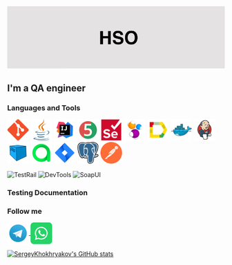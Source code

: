 [![Header](https://github.com/SergeyKhokhryakov/SergeyKhokhryakov/blob/main/assets/header.jpeg)]()

## I'm a QA engineer
<!---
## My CV
-->
### Languages and Tools
<a href="https://www.w3schools.com/cpp/" target="_blank" rel="noreferrer">  </a> 
<img title="GitHub" src="https://github.com/SergeyKhokhryakov/SergeyKhokhryakov/blob/main/icons/git-original.svg" width="50" height="50"/>
<img title="Java" src="https://github.com/SergeyKhokhryakov/SergeyKhokhryakov/blob/main/icons/java-svgrepo-com.svg" width="50" height="50"/>
<img title="IntelliJ IDEA" src="https://github.com/SergeyKhokhryakov/SergeyKhokhryakov/blob/main/icons/Idea.svg" width="50" height="50"/>
<img title="Junit5" src="https://github.com/SergeyKhokhryakov/SergeyKhokhryakov/blob/main/icons/Junit5.svg" width="50" height="50"/>
<img title="Selenium" src="https://github.com/SergeyKhokhryakov/SergeyKhokhryakov/blob/main/icons/selenium-original.svg" width="50" height="50"/>
<img title="Selenide" src="https://github.com/SergeyKhokhryakov/SergeyKhokhryakov/blob/main/icons/Selenide.svg" width="50" height="50"/>
<img title="Allure Report" src="https://github.com/SergeyKhokhryakov/SergeyKhokhryakov/blob/main/icons/Allure.svg" width="50" height="50"/>
<img title="Docker" src="https://github.com/SergeyKhokhryakov/SergeyKhokhryakov/blob/main/icons/docker-original.svg" width="50" height="50"/>
<img title="Jenkins" src="https://github.com/SergeyKhokhryakov/SergeyKhokhryakov/blob/main/icons/Jenkins.svg" width="50" height="50"/>
<img title="Selenoid" src="https://github.com/SergeyKhokhryakov/SergeyKhokhryakov/blob/main/icons/Selenoid.svg" width="50" height="50"/>
<img title="Allure Testops" src="https://github.com/SergeyKhokhryakov/SergeyKhokhryakov/blob/main/icons/Allure_TO.svg" width="50" height="50"/>
<img title="Jira" src="https://github.com/SergeyKhokhryakov/SergeyKhokhryakov/blob/main/icons/Jira.svg" width="50" height="50"/>
<img title="PostgreSQL" src="https://github.com/SergeyKhokhryakov/SergeyKhokhryakov/blob/main/icons/postgresql-logo-svgrepo-com.svg" width="50" height="50"/>
<img title="Postman" src="https://github.com/SergeyKhokhryakov/SergeyKhokhryakov/blob/main/icons/postman-icon-svgrepo-com.svg" width="50" height="50"/>

![TestRail](https://img.shields.io/badge/-testrail-black?style=for-the-badge&logo=testrail&logoColor=00648B)
![DevTools](https://img.shields.io/badge/-devtools-black?style=for-the-badge&logo=devtools&logoColor=00648B)
![SoapUI](https://img.shields.io/badge/-soapui-black?style=for-the-badge&logo=soapui&logoColor=FF6C37)


<!---
Исходники icons
https://github.com/devicons/devicon/tree/v2.15.1/icons
![Git](https://img.shields.io/badge/-git-black?style=for-the-badge&logo=git&logoColor=FF4500)
![GitHub](https://img.shields.io/badge/github-%23121011.svg?style=for-the-badge&logo=github&logoColor=white)
![Git](https://img.shields.io/badge/git-%23F05033.svg?style=for-the-badge&logo=git&logoColor=white)
![Swagger](https://img.shields.io/badge/-swagger-black?style=for-the-badge&logo=swagger&logoColor=Lime)
![Selenium](https://img.shields.io/badge/-selenium-%43B02A?style=for-the-badge&logo=selenium&logoColor=white)
![Selenium](https://img.shields.io/badge/Selenium-E0FFFF?style=for-the-badge&logo=Selenium&logoColor=43B02A)
![Java](https://img.shields.io/badge/java-%23ED8B00.svg?style=for-the-badge&logo=openjdk&logoColor=white)
![Java](https://img.shields.io/badge/java-%23ED8B00.svg?style=for-the-badge&logo=java&logoColor=white) 
![Java](https://github.com/devicons/devicon/blob/master/icons/java/java-original-wordmark.svg)?style=for-the-badge&logo=java&logoColor=black) 
![Charles](https://img.shields.io/badge/-charles-black?style=for-the-badge&logo=charles&logoColor=FF6C37) 
 ![IntelliJ IDEA](https://img.shields.io/badge/IntelliJIDEA-000000.svg?style=for-the-badge&logo=intellij-idea&logoColor=white) 
 ![IntelliJ](https://img.shields.io/badge/IntelliJ_IDEA-FFFF00?style=for-the-badge&logo=IntelliJ-IDEA&logoColor=black)
 ![MicrosoftSQLServer](https://img.shields.io/badge/Microsoft%20SQL%20Server-CC2927?style=for-the-badge&logo=microsoft%20sql%20server&logoColor=white)
 ![MongoDB](https://img.shields.io/badge/MongoDB-%234ea94b.svg?style=for-the-badge&logo=mongodb&logoColor=white)
 ![SQL](https://img.shields.io/badge/-sql-black?style=for-the-badge&logo=mysql&logoColor=white)
 ![Postgres](https://img.shields.io/badge/postgres-%23316192.svg?style=for-the-badge&logo=postgresql&logoColor=white)
 ![SQLite](https://img.shields.io/badge/sqlite-%2307405e.svg?style=for-the-badge&logo=sqlite&logoColor=white)
 ![Jenkins](https://img.shields.io/badge/jenkins-%232C5263.svg?style=for-the-badge&logo=jenkins&logoColor=white)
<img src="https://img.shields.io/badge/Selenium-E0FFFF?style=for-the-badge&logo=Selenium&logoColor=43B02A"/>
<img src="https://img.shields.io/badge/IntelliJ IDEA-FFFF00?style=for-the-badge&logo=IntelliJ IDEA&logoColor=black"/>
<a href="https://www.w3schools.com/cpp/" target="_blank" rel="noreferrer"> <img title="Java" src="https://github.com/SergeyKhokhryakov/SergeyKhokhryakov/blob/main/icons/java-svgrepo-com.svg" alt="cplusplus" width="50" height="50"/> </a>
-->

### Testing Documentation
<!---
Доработать репозитории
- [Checklists](https://github.com/SergeyKhokhryakov/Checklists)
- [Test-Suites and Test-Cases](https://github.com/SergeyKhokhryav/Test-Cases)
- [Bug-Reports](https://github.com/SergeyKhokhryav/Bug-Reports)
- [SQL Queries](https://github.com/SergeyKhokhryav/SQL)
- [Postman Collections](https://github.com/SergeyKhokhryav/Postman)

-->

### Follow me
<a href="https://t.me/hso372" target="blank"><img align="center" src="https://github.com/SergeyKhokhryakov/SergeyKhokhryakov/blob/main/icons/Telegram.svg" height="50" width="50"/>
<a href="https://web.whatsapp.com/" target="blank"><img align="center" src="https://github.com/SergeyKhokhryakov/SergeyKhokhryakov/blob/main/icons/whatsapp-svgrepo-com.svg" height="50" width="50"/>

[![SergeyKhokhryakov's GitHub stats](https://github-readme-stats.vercel.app/api?username=SergeyKhokhryakov&show_icons=true&theme=cobalt&hide=issues,contribs)](https://github.com/anuraghazra/github-readme-stats)
<!---
Доработать/разобраться
[![Readme Card](https://github-readme-stats.vercel.app/api/pin/?username=SergeyKhokhryakov&repo=github-readme-stats&theme=blueberry)](https://github.com/anuraghazra/github-readme-stats)
-->
